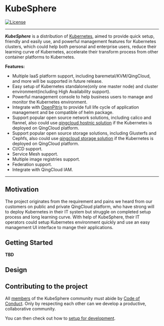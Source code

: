 # KubeSphere
[![License](http://img.shields.io/badge/license-apache%20v2-blue.svg)](https://github.com/KubeSphere/KubeSphere/blob/master/LICENSE)

----

***KubeSphere*** is a distribution of [Kubernetes](https://kubernetes.io), aimed to provide quick setup, friendly and easily use, and powerful management features for Kubernetes clusters, which could help both personal and enterprise users, reduce their learning curve of Kubernetes, accelerate their transform process from other container platforms to Kubernetes.   

**Features:**
 - Multiple IaaS platform support, including baremetal/KVM/QingCloud, and more will be supported in future release.  
 - Easy setup of Kubernetes standalone(only one master node) and cluster environment(including High Availability support).  
 - Powerful management console to help business users to manage and monitor the Kubernetes environment.  
 - Integrate with [OpenPitrix](https://github.com/openpitrix) to provide full life cycle of application management and be compatible of helm package.  
 - Support popular open source network solutions, including calico and flannel, also could use [qingcloud hostnic solution](https://github.com/yunify/hostnic-cni) if the Kubernetes is deployed on QingCloud platform.  
 - Support popular open source storage solutions, including Glusterfs and Cephfs, also could use [qingcloud storage solution](https://github.com/yunify/qingcloud-volume-provisioner) if the Kubernetes is deployed on QingCloud platform.  
 - CI/CD support.  
 - Service Mesh support.  
 - Multiple image registries support.  
 - Federation support.  
 - Integrate with QingCloud IAM.  
----

## Motivation

The project originates from the requirement and pains we heard from our customers on public and private QingCloud platform, who have strong will to deploy Kubernetes in their IT system but struggle on completed setup process and long learning curve. With help of KubeSphere, their IT operators could setup Kubernetes environment quickly and use an easy management UI interface to mange their applications.

Getting Started
---------------
**TBD**

## Design

## Contributing to the project

All [members](docs/members.md) of the KubeSphere community must abide by [Code of Conduct](code-of-conduct.md). Only by respecting each other can we develop a productive, collaborative community.

You can then check out how to [setup for development](docs/development.md).


